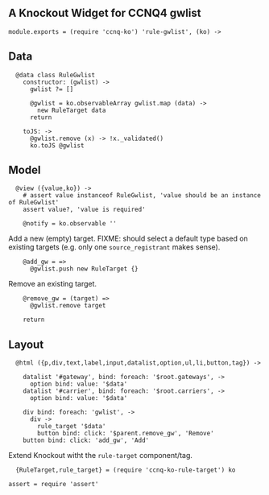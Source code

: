 A Knockout Widget for CCNQ4 gwlist
----------------------------------

    module.exports = (require 'ccnq-ko') 'rule-gwlist', (ko) ->

Data
----

      @data class RuleGwlist
        constructor: (gwlist) ->
          gwlist ?= []

          @gwlist = ko.observableArray gwlist.map (data) ->
            new RuleTarget data
          return

        toJS: ->
          @gwlist.remove (x) -> !x._validated()
          ko.toJS @gwlist

Model
-----

      @view ({value,ko}) ->
        # assert value instanceof RuleGwlist, 'value should be an instance of RuleGwlist'
        assert value?, 'value is required'

        @notify = ko.observable ''

Add a new (empty) target.
FIXME: should select a default type based on existing targets (e.g. only one `source_registrant` makes sense).

        @add_gw = =>
          @gwlist.push new RuleTarget {}

Remove an existing target.

        @remove_gw = (target) =>
          @gwlist.remove target

        return

Layout
------

      @html ({p,div,text,label,input,datalist,option,ul,li,button,tag}) ->

        datalist '#gateway', bind: foreach: '$root.gateways', ->
          option bind: value: '$data'
        datalist '#carrier', bind: foreach: '$root.carriers', ->
          option bind: value: '$data'

        div bind: foreach: 'gwlist', ->
          div ->
            rule_target '$data'
            button bind: click: '$parent.remove_gw', 'Remove'
        button bind: click: 'add_gw', 'Add'

Extend Knockout witht the `rule-target` component/tag.

      {RuleTarget,rule_target} = (require 'ccnq-ko-rule-target') ko

    assert = require 'assert'
